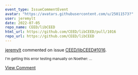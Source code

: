 ```yaml
---
event_type: IssueCommentEvent
avatar: "https://avatars.githubusercontent.com/u/25011573?"
user: jeremylt
date: 2022-07-05
repo_name: CEED/libCEED
html_url: https://github.com/CEED/libCEED/pull/1016
repo_url: https://github.com/CEED/libCEED
---
```


<a href='https://github.com/jeremylt' target='_blank'>jeremylt</a> commented on issue <a href='https://github.com/CEED/libCEED/pull/1016' target='_blank'>CEED/libCEED#1016</a>.

<small>I'm getting this error testing manually on Noether:...</small>

<a href='https://github.com/CEED/libCEED/pull/1016' target='_blank'>View Comment</a>
